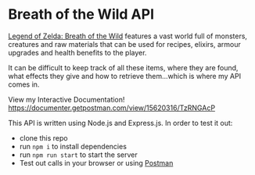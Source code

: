 # Breath of the Wild API

[Legend of Zelda: Breath of the Wild](https://www.zelda.com/breath-of-the-wild/) features a vast world full of monsters, creatures and raw materials that can be used for recipes, elixirs, armour upgrades and health benefits to the player.

It can be difficult to keep track of all these items, where they are found, what effects they give and how to retrieve them...which is where my API comes in. 

View my Interactive Documentation! https://documenter.getpostman.com/view/15620316/TzRNGAcP

This API is written using Node.js and Express.js. In order to test it out: 
- clone this repo
- run `npm i` to install dependencies
- run `npm run start` to start the server 
- Test out calls in your browser or using [Postman](https://www.postman.com)

